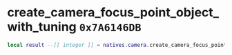 # create_camera_focus_point_object_with_tuning `0x7A6146DB`

```lua
local result --[[ integer ]] = natives.camera.create_camera_focus_point_object_with_tuning(_unk0 --[[ integer ]], _unk1 --[[ integer ]], _unk2 --[[ integer ]], _unk3 --[[ integer ]], _unk4 --[[ integer ]], _unk5 --[[ integer ]])
```